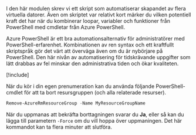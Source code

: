 I den här modulen skrev vi ett skript som automatiserar skapandet av flera virtuella datorer. Även om skriptet var relativt kort märker du vilken potentiell kraft det har när du kombinerar loopar, variabler och funktioner från PowerShell med cmdletar från Azure PowerShell.

Azure PowerShell är ett bra automationsalternativ för administratörer med PowerShell-erfarenhet. Kombinationen av ren syntax och ett kraftfullt skriptspråk gör det värt att överväga även om du är nybörjare på PowerShell. Den här nivån av automatisering för tidskrävande uppgifter som lätt drabbas av fel minskar den administrativa tiden och ökar kvaliteten.

<!-- Cleanup sandbox -->
[!include[](../../../includes/azure-sandbox-cleanup.md)]

När du kör i din egen prenumeration kan du använda följande PowerShell-cmdlet för att ta bort resursgruppen (och alla relaterade resurser).

```powershell
Remove-AzureRmResourceGroup -Name MyResourceGroupName
```

När du uppmanas att bekräfta borttagningen svarar du **Ja**, eller så kan du lägga till parametern `-Force` om du vill hoppa över uppmaningen. Det här kommandot kan ta flera minuter att slutföra.